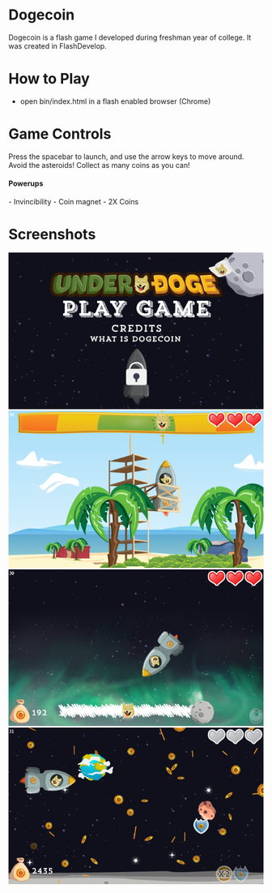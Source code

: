 Dogecoin
========
Dogecoin is a flash game I developed during freshman year of college. It was created in FlashDevelop.

How to Play
========
- open bin/index.html in a flash enabled browser (Chrome)

Game Controls
========
Press the spacebar to launch, and use the arrow keys to move around. Avoid the asteroids! Collect as many coins as you can!

<h4>Powerups</h4>
- Invincibility
- Coin magnet
- 2X Coins

Screenshots
========
![Title Screen](https://raw.githubusercontent.com/asharmalik/Dogecoin/master/screenshots/screenshot1.png)
![Launch](https://raw.githubusercontent.com/asharmalik/Dogecoin/master/screenshots/screenshot2.png)
![Entering Space](https://raw.githubusercontent.com/asharmalik/Dogecoin/master/screenshots/screenshot3.png)
![To the moooooon](https://raw.githubusercontent.com/asharmalik/Dogecoin/master/screenshots/screenshot4.png)
